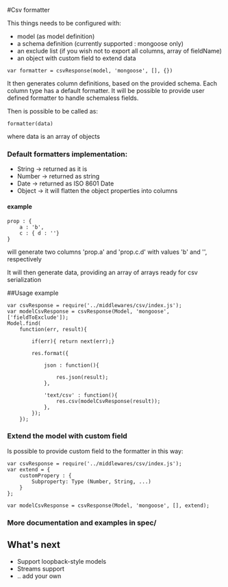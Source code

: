 #Csv formatter

This things needs to be configured with:

* model (as model definition)
* a schema definition (currently supported : mongoose only)
* an exclude list (if you wish not to export all columns, array of fieldName)
* an object with custom field to extend data

`var formatter = csvResponse(model, 'mongoose', [], {})`

It then generates column definitions, based on the provided schema. Each column type has a default formatter.
It will be possible to provide user defined formatter to handle schemaless fields.

Then is possible to be called as:

`formatter(data)`

where data is an array of objects

### Default formatters implementation:

* String -> returned as it is
* Number -> returned as string
* Date -> returned as ISO 8601 Date
* Object -> it will flatten the object properties into columns

#### example

    prop : {
        a : 'b',
        c : { d : ''}
    }

will generate two columns 'prop.a' and 'prop.c.d' with values 'b' and '', respectively


It will then generate data, providing an array of arrays ready for csv serialization

##Usage example

```
var csvResponse = require('../middlewares/csv/index.js');
var modelCsvResponse = csvResponse(Model, 'mongoose', ['fieldToExclude']);
Model.find(
    function(err, result){

        if(err){ return next(err);}

        res.format({

            json : function(){

                res.json(result);
            },

            'text/csv' : function(){
                res.csv(modelCsvResponse(result));
            },
        });
    });
```

### Extend the model with custom field

Is possible to provide custom field to the formatter in this way:
```
var csvResponse = require('../middlewares/csv/index.js');
var extend = {
    customPropery : {
        Subproperty: Type (Number, String, ...)
    }
};

var modelCsvResponse = csvResponse(Model, 'mongoose', [], extend);
```

### More documentation and examples in spec/


## What's next

* Support loopback-style models
* Streams support
* .. add your own
